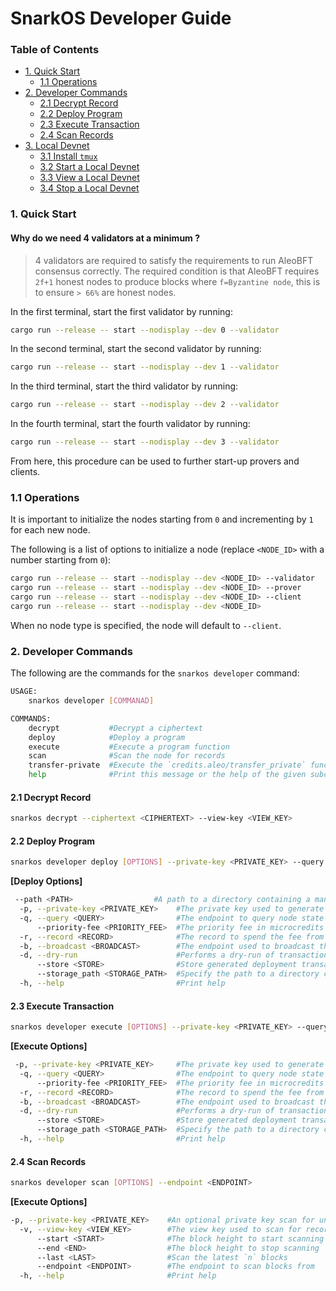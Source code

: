 # SnarkOS Developer Guide

### <a name='TableofContents'></a>Table of Contents

* [1. Quick Start](#1-quick-start)
  * [1.1 Operations](#11-operations)
* [2. Developer Commands](#2-developer-commands)
  * [2.1 Decrypt Record](#21-decrypt-record)
  * [2.2 Deploy Program](#22-deploy-program)
  * [2.3 Execute Transaction](#23-execute-transaction)
  * [2.4 Scan Records](#24-scan-records)
* [3. Local Devnet](#3-local-devnet)
  * [3.1 Install `tmux`](#31-install-tmux)
  * [3.2 Start a Local Devnet](#32-start-a-local-devnet)
  * [3.3 View a Local Devnet](#33-view-a-local-devnet)
  * [3.4 Stop a Local Devnet](#34-stop-a-local-devnet)


### 1. Quick Start

#### Why do we need 4 validators at a minimum ?
> 4 validators are required to satisfy the requirements to run AleoBFT consensus correctly.
The required condition is that AleoBFT requires `2f+1` honest nodes to produce blocks where `f=Byzantine node`, this is to ensure `> 66%` are honest nodes.

In the first terminal, start the first validator by running:
```bash
cargo run --release -- start --nodisplay --dev 0 --validator
```
In the second terminal, start the second validator by running:
```bash
cargo run --release -- start --nodisplay --dev 1 --validator
```
In the third terminal, start the third validator by running:
```bash
cargo run --release -- start --nodisplay --dev 2 --validator
```
In the fourth terminal, start the fourth validator by running:
```bash
cargo run --release -- start --nodisplay --dev 3 --validator
```

From here, this procedure can be used to further start-up provers and clients.

### 1.1 Operations

It is important to initialize the nodes starting from `0` and incrementing by `1` for each new node.

The following is a list of options to initialize a node (replace `<NODE_ID>` with a number starting from `0`):
```bash
cargo run --release -- start --nodisplay --dev <NODE_ID> --validator
cargo run --release -- start --nodisplay --dev <NODE_ID> --prover
cargo run --release -- start --nodisplay --dev <NODE_ID> --client
cargo run --release -- start --nodisplay --dev <NODE_ID>
```

When no node type is specified, the node will default to `--client`.

### 2. Developer Commands

The following are the commands for the `snarkos developer` command:
```bash
USAGE:
    snarkos developer [COMMANAD]

COMMANDS:
    decrypt           #Decrypt a ciphertext
    deploy            #Deploy a program
    execute           #Execute a program function
    scan              #Scan the node for records
    transfer-private  #Execute the `credits.aleo/transfer_private` function
    help              #Print this message or the help of the given subcommand(s)
```


#### 2.1 Decrypt Record

```bash
snarkos decrypt --ciphertext <CIPHERTEXT> --view-key <VIEW_KEY>
```
#### 2.2 Deploy Program
```bash
snarkos developer deploy [OPTIONS] --private-key <PRIVATE_KEY> --query <QUERY> --priority-fee <PRIORITY_FEE> <PROGRAM_ID>
```
**[Deploy Options]**
```bash
 --path <PATH>                  #A path to a directory containing a manifest file. Defaults to the current working directory
  -p, --private-key <PRIVATE_KEY>    #The private key used to generate the deployment
  -q, --query <QUERY>                #The endpoint to query node state from
      --priority-fee <PRIORITY_FEE>  #The priority fee in microcredits
  -r, --record <RECORD>              #The record to spend the fee from
  -b, --broadcast <BROADCAST>        #The endpoint used to broadcast the generated transaction
  -d, --dry-run                      #Performs a dry-run of transaction generation
      --store <STORE>                #Store generated deployment transaction to a local file
      --storage_path <STORAGE_PATH>  #Specify the path to a directory containing the ledger
  -h, --help                         #Print help

```

#### 2.3 Execute Transaction
```bash
snarkos developer execute [OPTIONS] --private-key <PRIVATE_KEY> --query <QUERY> <PROGRAM_ID> <FUNCTION> [INPUTS]...
```
**[Execute Options]**
```bash
 -p, --private-key <PRIVATE_KEY>     #The private key used to generate the execution
  -q, --query <QUERY>                #The endpoint to query node state from
      --priority-fee <PRIORITY_FEE>  #The priority fee in microcredits
  -r, --record <RECORD>              #The record to spend the fee from
  -b, --broadcast <BROADCAST>        #The endpoint used to broadcast the generated transaction
  -d, --dry-run                      #Performs a dry-run of transaction generation
      --store <STORE>                #Store generated deployment transaction to a local file
      --storage_path <STORAGE_PATH>  #Specify the path to a directory containing the ledger
  -h, --help                         #Print help
```

#### 2.4 Scan Records
```bash
snarkos developer scan [OPTIONS] --endpoint <ENDPOINT>
```
**[Execute Options]**
```bash
-p, --private-key <PRIVATE_KEY>    #An optional private key scan for unspent records
  -v, --view-key <VIEW_KEY>        #The view key used to scan for records
      --start <START>              #The block height to start scanning from
      --end <END>                  #The block height to stop scanning
      --last <LAST>                #Scan the latest `n` blocks
      --endpoint <ENDPOINT>        #The endpoint to scan blocks from
  -h, --help                       #Print help
```


